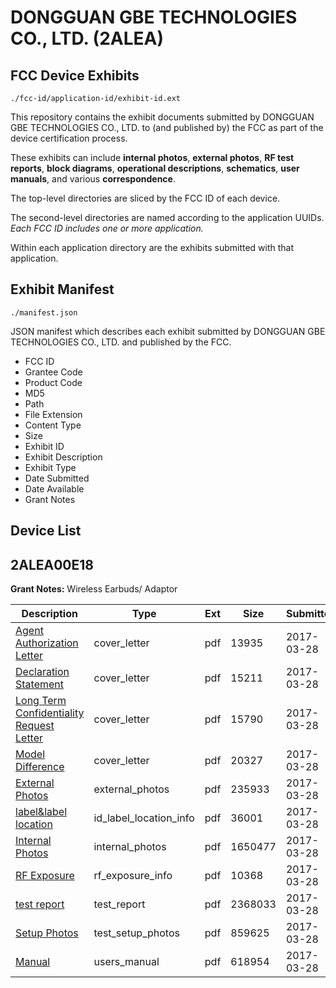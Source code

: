 # DONGGUAN GBE TECHNOLOGIES CO., LTD. (2ALEA)
## FCC Device Exhibits

```
./fcc-id/application-id/exhibit-id.ext
```

This repository contains the exhibit documents submitted by DONGGUAN GBE TECHNOLOGIES CO., LTD. to (and published by) the FCC as part of the device certification process.

These exhibits can include **internal photos**, **external photos**, **RF test reports**, **block diagrams**, **operational descriptions**, **schematics**, **user manuals**, and various **correspondence**.

The top-level directories are sliced by the FCC ID of each device.

The second-level directories are named according to the application UUIDs. *Each FCC ID includes one or more application.*

Within each application directory are the exhibits submitted with that application. 

## Exhibit Manifest

```
./manifest.json
```

JSON manifest which describes each exhibit submitted by DONGGUAN GBE TECHNOLOGIES CO., LTD. and published by the FCC.

- FCC ID
- Grantee Code
- Product Code
- MD5
- Path
- File Extension
- Content Type
- Size
- Exhibit ID
- Exhibit Description
- Exhibit Type
- Date Submitted
- Date Available
- Grant Notes

## Device List
## 2ALEA00E18
**Grant Notes:** Wireless Earbuds/ Adaptor

| Description | Type | Ext | Size | Submitted | Available |
| ----------- | ---- | --- | ---- | --------- | --------- |
| [Agent Authorization Letter](2ALEA00E18/9ce26c0be18580f7e557888d22736cb1/3335288.pdf) | cover_letter | pdf | 13935 | 2017-03-28 | 2017-03-28 |
| [Declaration  Statement](2ALEA00E18/9ce26c0be18580f7e557888d22736cb1/3335291.pdf) | cover_letter | pdf | 15211 | 2017-03-28 | 2017-03-28 |
| [Long Term Confidentiality Request Letter](2ALEA00E18/9ce26c0be18580f7e557888d22736cb1/3335295.pdf) | cover_letter | pdf | 15790 | 2017-03-28 | 2017-03-28 |
| [Model Difference](2ALEA00E18/9ce26c0be18580f7e557888d22736cb1/3335297.pdf) | cover_letter | pdf | 20327 | 2017-03-28 | 2017-03-28 |
| [External Photos](2ALEA00E18/9ce26c0be18580f7e557888d22736cb1/3335292.pdf) | external_photos | pdf | 235933 | 2017-03-28 | 2017-03-28 |
| [label&label location](2ALEA00E18/9ce26c0be18580f7e557888d22736cb1/3335294.pdf) | id_label_location_info | pdf | 36001 | 2017-03-28 | 2017-03-28 |
| [Internal Photos](2ALEA00E18/9ce26c0be18580f7e557888d22736cb1/3335293.pdf) | internal_photos | pdf | 1650477 | 2017-03-28 | 2017-03-28 |
| [RF Exposure](2ALEA00E18/9ce26c0be18580f7e557888d22736cb1/3335299.pdf) | rf_exposure_info | pdf | 10368 | 2017-03-28 | 2017-03-28 |
| [test report](2ALEA00E18/9ce26c0be18580f7e557888d22736cb1/3335289.pdf) | test_report | pdf | 2368033 | 2017-03-28 | 2017-03-28 |
| [Setup Photos](2ALEA00E18/9ce26c0be18580f7e557888d22736cb1/3335301.pdf) | test_setup_photos | pdf | 859625 | 2017-03-28 | 2017-03-28 |
| [Manual](2ALEA00E18/9ce26c0be18580f7e557888d22736cb1/3335296.pdf) | users_manual | pdf | 618954 | 2017-03-28 | 2017-03-28 |
